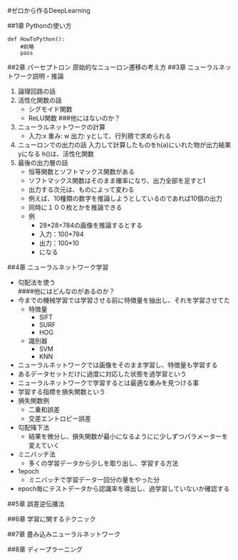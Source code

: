 #ゼロから作るDeepLearning

##1章 Pythonの使い方
```
def HowToPython():
    #前略
    pass
```

##2章 パーセプトロン
原始的なニューロン遷移の考え方
##3章 ニューラルネットワーク説明・推論
1. 論理回路の話
2. 活性化関数の話
    - シグモイド関数
    - ReLU関数
###他にはないのか？
3. ニューラルネットワークの計算  
    * 入力:x 重み: w 出力: yとして、行列積で求められる  
4. ニューロンでの出力の話
入力して計算したものをh(a)にいれた物が出力結果yになる
h()は、活性化関数
5. 最後の出力層の話
    * 恒等関数とソフトマックス関数がある  
    * ソフトマックス関数はそのまま確率になり、出力全部を足すと1  
    * 出力する次元は、ものによって変わる  
    * 例えば、10種類の数字を推論しようとしているのであれば10個の出力  
    * 同時に１００枚とかを推論できる  
    * 例  
       - 28*28=784の画像を推論するとする  
       - 入力：100*784  
       - 出力：100*10  
       - になる  

##4章 ニューラルネットワーク学習
   * 勾配法を使う  
####他にはどんなのがあるのか？
   * 今までの機械学習では学習させる前に特徴量を抽出し、それを学習させてた
        - 特徴量
            - SIFT
            - SURF
            - HOG
        - 識別器
            - SVM
            - KNN
   * ニューラルネットワークでは画像をそのまま学習し、特徴量も学習する
   * あるデータセットだけに過度に対応した状態を過学習という
   * ニューラルネットワークで学習するとは最適な重みを見つける事
   * 学習する指標を損失関数という
   * 損失関数例
        - 二乗和誤差
        - 交差エントロピー誤差
   * 勾配降下法
        - 結果を微分し、損失関数が最小になるようにに少しずつパラメーターを変えていく
   * ミニバッチ法
        - 多くの学習データから少しを取り出し、学習する方法
   * 1epoch
        - ミニバッチで学習データ一回分の量をやった分
   * epoch毎にテストデータから認識率を導出し、過学習していないか確認する

##5章 誤差逆伝播法

##6章 学習に関するテクニック

##7章 畳み込みニューラルネットワーク

##8章 ディープラーニング

